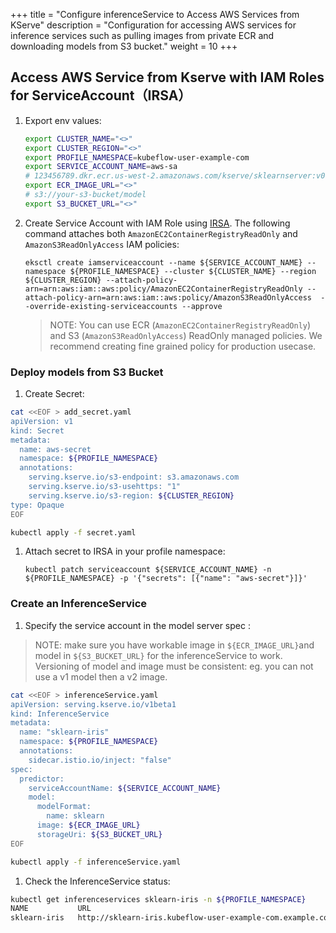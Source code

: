+++
title = "Configure inferenceService to Access AWS Services from KServe"
description = "Configuration for accessing AWS services for inference services such as pulling images from private ECR and downloading models from S3 bucket."
weight = 10
+++

## Access AWS Service from Kserve with IAM Roles for ServiceAccount（IRSA）
1. Export env values:
    ```bash
    export CLUSTER_NAME="<>"
    export CLUSTER_REGION="<>"
    export PROFILE_NAMESPACE=kubeflow-user-example-com
    export SERVICE_ACCOUNT_NAME=aws-sa
    # 123456789.dkr.ecr.us-west-2.amazonaws.com/kserve/sklearnserver:v0.8.0
    export ECR_IMAGE_URL="<>"
    # s3://your-s3-bucket/model
    export S3_BUCKET_URL="<>"
    ```


1. Create Service Account with IAM Role using [IRSA](https://docs.aws.amazon.com/eks/latest/userguide/iam-roles-for-service-accounts.html). The following command attaches both `AmazonEC2ContainerRegistryReadOnly` and `AmazonS3ReadOnlyAccess` IAM policies:
    ```
    eksctl create iamserviceaccount --name ${SERVICE_ACCOUNT_NAME} --namespace ${PROFILE_NAMESPACE} --cluster ${CLUSTER_NAME} --region ${CLUSTER_REGION} --attach-policy-arn=arn:aws:iam::aws:policy/AmazonEC2ContainerRegistryReadOnly --attach-policy-arn=arn:aws:iam::aws:policy/AmazonS3ReadOnlyAccess  --override-existing-serviceaccounts --approve
    ```
     > NOTE: You can use ECR (`AmazonEC2ContainerRegistryReadOnly`) and S3 (`AmazonS3ReadOnlyAccess`) ReadOnly managed policies. We recommend creating fine grained policy for production usecase. 

### Deploy models from S3 Bucket 
1. Create Secret:
  ```sh
  cat <<EOF > add_secret.yaml
  apiVersion: v1
  kind: Secret
  metadata:
    name: aws-secret
    namespace: ${PROFILE_NAMESPACE}
    annotations:
      serving.kserve.io/s3-endpoint: s3.amazonaws.com
      serving.kserve.io/s3-usehttps: "1"
      serving.kserve.io/s3-region: ${CLUSTER_REGION}
  type: Opaque
  EOF

  kubectl apply -f secret.yaml
  ```

1. Attach secret to IRSA in your profile namespace:
    ```
    kubectl patch serviceaccount ${SERVICE_ACCOUNT_NAME} -n ${PROFILE_NAMESPACE} -p '{"secrets": [{"name": "aws-secret"}]}'
    ```


### Create an InferenceService
1. Specify the service account in the model server spec :
> NOTE: make sure you have workable image in `${ECR_IMAGE_URL}`and model in `${S3_BUCKET_URL}` for the inferenceService to work. Versioning of model and image must be consistent: eg. you can not use a v1 model then a v2 image.

  ```sh
  cat <<EOF > inferenceService.yaml
  apiVersion: serving.kserve.io/v1beta1
  kind: InferenceService
  metadata:
    name: "sklearn-iris"
    namespace: ${PROFILE_NAMESPACE}
    annotations:
      sidecar.istio.io/inject: "false"
  spec:
    predictor:
      serviceAccountName: ${SERVICE_ACCOUNT_NAME}
      model:
        modelFormat:
          name: sklearn
        image: ${ECR_IMAGE_URL}
        storageUri: ${S3_BUCKET_URL}
  EOF

  kubectl apply -f inferenceService.yaml
  ```
    
1. Check the InferenceService status:
  ```sh
  kubectl get inferenceservices sklearn-iris -n ${PROFILE_NAMESPACE}
  NAME           URL                                                        READY   PREV   LATEST   PREVROLLEDOUTREVISION   LATESTREADYREVISION                    AGE
  sklearn-iris   http://sklearn-iris.kubeflow-user-example-com.example.com   True           100                              sklearn-iris-predictor-default-00001   105s
  ```
